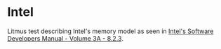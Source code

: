 # Intel

Litmus test describing Intel's memory model as seen in [Intel's Software Developers Manual - Volume 3A - 8.2.3](https://software.intel.com/sites/default/files/managed/7c/f1/253668-sdm-vol-3a.pdf).
